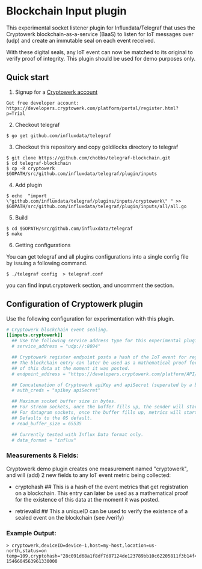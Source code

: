 # Blockchain Input plugin

This experimental socket listener plugin for Influxdata/Telegraf that uses the Cryptowerk blockchain-as-a-service (BaaS) to
listen for IoT messages over (udp) and create an immutable seal on each event received.

With these digital seals, any IoT event can now be matched to its original to verify proof
of integrity. This plugin should be used for demo purposes only.

## Quick start

1. Signup for a [Cryptowerk account](https://cryptowerk.com/)  
```
Get free developer account: https://developers.cryptowerk.com/platform/portal/register.html?p=Trial
```

2. Checkout  telegraf
```
$ go get github.com/influxdata/telegraf
```

3. Checkout this repository and copy goldilocks directory to telegraf
```
$ git clone https://github.com/chobbs/telegraf-blockchain.git
$ cd telegraf-blockchain
$ cp -R cryptowerk $GOPATH/src/github.com/influxdata/telegraf/plugin/inputs
```

4. Add plugin

```
$ echo  "import  _ \"github.com/influxdata/telegraf/plugins/inputs/cryptowerk\" " >> $GOPATH/src/github.com/influxdata/telegraf/plugin/inputs/all/all.go

```

5. Build

```
$ cd $GOPATH/src/github.com/influxdata/telegraf
$ make
```

6. Getting configurations

You can get telegraf and all plugins configurations into a single config file by issuing a following command.
```
$ ./telegraf config  > telegraf.conf
```
you can find input.cryptowerk section, and uncomment the section.


## Configuration of Cryptowerk plugin

Use the following configuration for experimentation with this plugin.

```toml
# Cryptowerk blockchain event sealing.
[[inputs.cryptowerk]]
  ## Use the following service address type for this experimental plugin.
  # service_address = "udp://:8094"

  ## Cryptowerk register endpoint posts a hash of the IoT event for registration on a blockchain.
  ## The blockchain entry can later be used as a mathematical proof for the existence
  ## of this data at the moment it was posted.
  # endpoint_address = "https://developers.cryptowerk.com/platform/API/v6/register"

  ## Concatenation of Cryptowerk apiKey and apiSecret (seperated by a blank space) required.
  # auth_creds = "apikey apiSecret"

  ## Maximum socket buffer size in bytes.
  ## For stream sockets, once the buffer fills up, the sender will start backing up.
  ## For datagram sockets, once the buffer fills up, metrics will start dropping.
  ## Defaults to the OS default.
  # read_buffer_size = 65535

  ## Currently tested with Influx Data format only.
  # data_format = "influx"
```

### Measurements & Fields:

Cryptowerk demo plugin creates one measurement named "cryptowerk", and will (add) 2 new fields
to any IoT event metric being collected:

- cryptohash ## This is a hash of the event metrics that get registration on a blockchain. This entry
can later be used as a mathematical proof for the existence of this data at the moment it was posted.

- retrievalid ## This a uniqueID can be used to verify the existence of a sealed event  on the blockchain (see /verify)

### Example Output:

```
> cryptowerk,deviceID=device-1,host=my-host,location=us-north,status=on temp=109,cryptohash="28c091d68a1f8df7d87124de123789bb10c62205811f3b14f43ed8ad1e724ad9",retrievalid="ri3156361f7a3698093f667bda81a9e3199b0349f57d4feae1b3f2031f80dd2384a",energy=315 1546604563961330000
```
